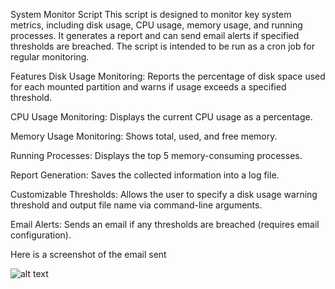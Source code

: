 System Monitor Script
This script is designed to monitor key system metrics, including disk usage, CPU usage, memory usage, and running processes. It generates a report and can send email alerts if specified thresholds are breached. The script is intended to be run as a cron job for regular monitoring.

Features
Disk Usage Monitoring: Reports the percentage of disk space used for each mounted partition and warns if usage exceeds a specified threshold.

CPU Usage Monitoring: Displays the current CPU usage as a percentage.

Memory Usage Monitoring: Shows total, used, and free memory.

Running Processes: Displays the top 5 memory-consuming processes.

Report Generation: Saves the collected information into a log file.

Customizable Thresholds: Allows the user to specify a disk usage warning threshold and output file name via command-line arguments.

Email Alerts: Sends an email if any thresholds are breached (requires email configuration).

Here is a screenshot of the email sent

![alt text]([https://drive.google.com/file/d/17-iCVGLVMhfi7uY49CNP0m9BpGA6COfi/view?usp=sharing](https://drive.google.com/file/d/17-iCVGLVMhfi7uY49CNP0m9BpGA6COfi/view))

